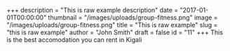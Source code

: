 +++
description = "This is raw example description"
date = "2017-01-01T00:00:00"
thumbnail = "/images/uploads/group-fitness.png"
image = "/images/uploads/group-fitness.png"
title = "This is raw example"
slug = "this is raw example"
author = "John Smith"
draft = false
id = "11"
+++
This is the best accomodation you can rent in Kigali
